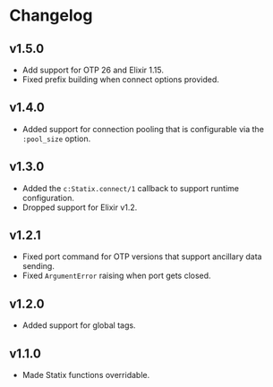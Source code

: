 # Changelog

## v1.5.0

* Add support for OTP 26 and Elixir 1.15.
* Fixed prefix building when connect options provided.

## v1.4.0

* Added support for connection pooling that is configurable via the `:pool_size` option.

## v1.3.0

* Added the `c:Statix.connect/1` callback to support runtime configuration.
* Dropped support for Elixir v1.2.

## v1.2.1

* Fixed port command for OTP versions that support ancillary data sending.
* Fixed `ArgumentError` raising when port gets closed.

## v1.2.0

* Added support for global tags.

## v1.1.0

* Made Statix functions overridable.
